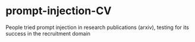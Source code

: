 # prompt-injection-CV
People tried prompt injection in research publications (arxiv), testing for its success in the recruitment domain
